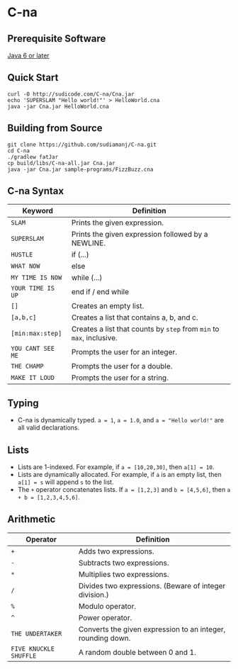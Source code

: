 # C-na

## Prerequisite Software
[Java 6 or later](http://java.com/)

## Quick Start
```
curl -O http://sudicode.com/C-na/Cna.jar
echo 'SUPERSLAM "Hello world!"' > HelloWorld.cna
java -jar Cna.jar HelloWorld.cna
```

## Building from Source
```
git clone https://github.com/sudiamanj/C-na.git
cd C-na
./gradlew fatJar
cp build/libs/C-na-all.jar Cna.jar
java -jar Cna.jar sample-programs/FizzBuzz.cna
```

## C-na Syntax
| Keyword             | Definition                                                                 |
|---------------------|----------------------------------------------------------------------------|
| ``SLAM``            | Prints the given expression.                                               |
| ``SUPERSLAM``       | Prints the given expression followed by a NEWLINE.                         |
| ``HUSTLE``          | if (...)                                                                   |
| ``WHAT NOW``        | else                                                                       |
| ``MY TIME IS NOW``  | while (...)                                                                |
| ``YOUR TIME IS UP`` | end if / end while                                                         |
| ``[]``              | Creates an empty list.                                                     |
| ``[a,b,c]``         | Creates a list that contains a, b, and c.                                  |
| ``[min:max:step]``  | Creates a list that counts by ``step`` from ``min`` to ``max``, inclusive. |
| ``YOU CANT SEE ME`` | Prompts the user for an integer.                                           |
| ``THE CHAMP``       | Prompts the user for a double.                                             |
| ``MAKE IT LOUD``    | Prompts the user for a string.                                             |

## Typing
* C-na is dynamically typed. ``a = 1``, ``a = 1.0``, and ``a = "Hello world!"`` are all valid declarations.

## Lists
* Lists are 1-indexed. For example, if ``a = [10,20,30]``, then ``a[1] = 10``.
* Lists are dynamically allocated. For example, if ``a`` is an empty list, then ``a[1] = s`` will append ``s`` to the list.
* The ``+`` operator concatenates lists. If ``a = [1,2,3]`` and ``b = [4,5,6]``, then ``a + b = [1,2,3,4,5,6]``.

## Arithmetic
| Operator                 | Definition                                                  |
|--------------------------|-------------------------------------------------------------|
| ``+``                    | Adds two expressions.                                       |
| ``-``                    | Subtracts two expressions.                                  |
| ``*``                    | Multiplies two expressions.                                 |
| ``/``                    | Divides two expressions. (Beware of integer division.)      |
| ``%``                    | Modulo operator.                                            |
| ``^``                    | Power operator.                                             |
| ``THE UNDERTAKER``       | Converts the given expression to an integer, rounding down. |
| ``FIVE KNUCKLE SHUFFLE`` | A random double between 0 and 1.                            |
